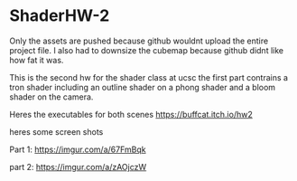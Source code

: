 # ShaderHW-2

Only the assets are pushed because github wouldnt upload the entire project file. I also had to downsize the cubemap because github didnt like how fat it was.

This is the second hw for the shader class at ucsc the first part contrains a tron shader including an outline shader on a phong shader and a bloom shader on the camera.

Heres the executables for both scenes
https://buffcat.itch.io/hw2

heres some screen shots

Part 1:
https://imgur.com/a/67FmBqk

part 2:
https://imgur.com/a/zAOjczW
